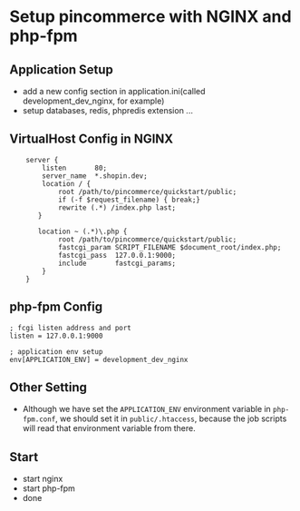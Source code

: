 Setup pincommerce with NGINX and php-fpm
=========================================

## Application Setup

* add a new config section in application.ini(called development_dev_nginx, for example)
* setup databases, redis, phpredis extension ...

## VirtualHost Config in NGINX

```
    server {
        listen       80;
        server_name  *.shopin.dev;
        location / {
            root /path/to/pincommerce/quickstart/public;
            if (-f $request_filename) { break;}
            rewrite (.*) /index.php last;
       }

       location ~ (.*)\.php {
            root /path/to/pincommerce/quickstart/public;
            fastcgi_param SCRIPT_FILENAME $document_root/index.php;
            fastcgi_pass  127.0.0.1:9000;
            include       fastcgi_params;
        }
    }

```

## php-fpm Config

```
; fcgi listen address and port
listen = 127.0.0.1:9000

; application env setup
env[APPLICATION_ENV] = development_dev_nginx

```

## Other Setting

* Although we have set the `APPLICATION_ENV` environment variable in `php-fpm.conf`,
  we should set it in `public/.htaccess`, because the job scripts will read that
  environment variable from there.

## Start 

* start nginx
* start php-fpm 
* done
